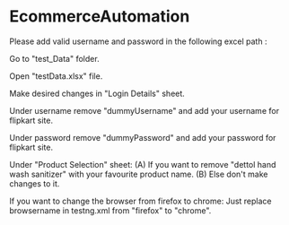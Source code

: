 # EcommerceAutomation

Please add valid username and password in the following excel path :

Go to "test_Data" folder.

Open "testData.xlsx" file.

Make desired changes in "Login Details" sheet.

Under username remove "dummyUsername" and add your username for flipkart site.

Under password remove "dummyPassword" and add your password for flipkart site.

Under "Product Selection" sheet:  (A) If you want to remove "dettol hand wash sanitizer" with your favourite product name.  (B) Else don't make changes to it.

If you want to change the browser from firefox to chrome: Just replace browsername in testng.xml from "firefox" to "chrome".
